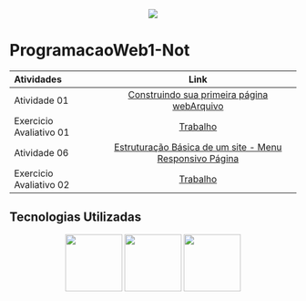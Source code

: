 <p align="center">
  <img src="https://seeklogo.com/images/F/FURB-logo-051554756A-seeklogo.com.png">
</p>  

# ProgramacaoWeb1-Not

| Atividades       | Link     |
| :------------- | :----------: |
|  Atividade 01 | [Construindo sua primeira página webArquivo](Atividades/Atividade01-ConstruindoSuaPrimeiraPáginaWeb) |
|  Exercicio Avaliativo 01 | [Trabalho](Atividades/Exercicio-Avaliativo-01)|
|  Atividade 06 | [Estruturação Básica de um site - Menu Responsivo Página](Atividades/Atividade06-HTMLeCSS-estruturaBásicaDeUmSite-menuResponsivoPágina) |
|  Exercicio Avaliativo 02 | [Trabalho](Atividades/Exercicio-Avaliativo-02)||

## Tecnologias Utilizadas

<p align="center">
  <img height="100px" widht="100px" src="https://upload.wikimedia.org/wikipedia/commons/thumb/6/61/HTML5_logo_and_wordmark.svg/1200px-HTML5_logo_and_wordmark.svg.png">
  <img height="100px" widht="100px" src="https://andremenegassi.com.br/wordpress/wp-content/uploads/2013/04/css31.png">
  <img height="100px" widht="100px" src="https://seeklogo.com/images/J/javascript-logo-E967E87D74-seeklogo.com.png">
</p>

